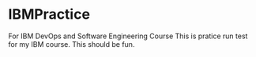 # IBMPractice
For IBM DevOps and Software Engineering Course 
This is pratice run test for my IBM course. This should be fun.
